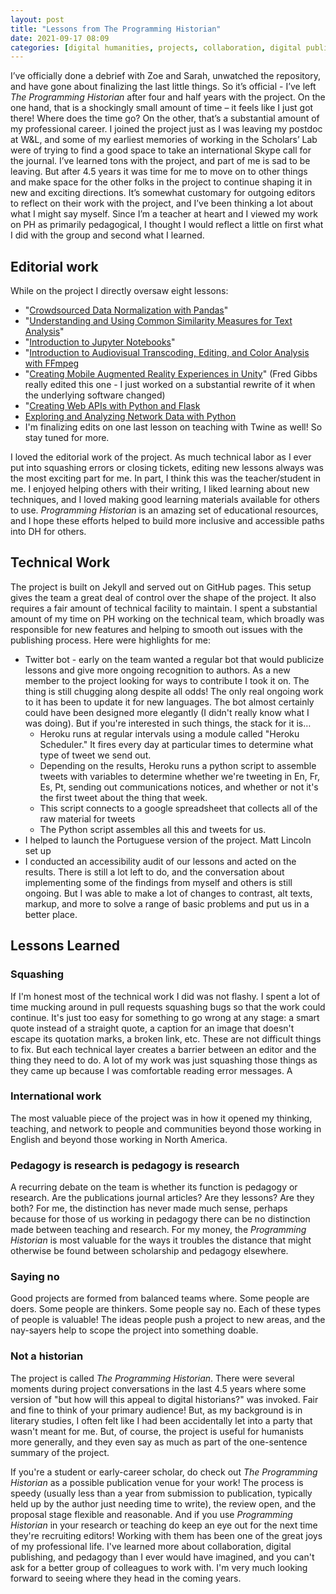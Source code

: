 ```yaml
---
layout: post
title: "Lessons from The Programming Historian"
date: 2021-09-17 08:09
categories: [digital humanities, projects, collaboration, digital publishing]
---
```


I’ve officially done a debrief with Zoe and Sarah, unwatched the repository, and have gone about finalizing the last little things. So it’s official - I’ve left *The Programming Historian* after four and half years with the project. On the one hand, that is a shockingly small amount of time – it feels like I just got there! Where does the time go? On the other, that’s a substantial amount of my professional career. I joined the project just as I was leaving my postdoc at W&L, and some of my earliest memories of working in the Scholars’ Lab were of trying to find a good space to take an international Skype call for the journal. I’ve learned tons with the project, and part of me is sad to be leaving. But after 4.5 years it was time for me to move on to other things and make space for the other folks in the project to continue shaping it in new and exciting directions. It’s somewhat customary for outgoing editors to reflect on their work with the project, and I’ve been thinking a lot about what I might say myself. Since I’m a teacher at heart and I viewed my work on PH as primarily pedagogical, I thought I would reflect a little on first what I did with the group and second what I learned.

## Editorial work

While on the project I directly oversaw eight lessons:

- "[Crowdsourced Data Normalization with Pandas](https://programminghistorian.org/en/lessons/crowdsourced-data-normalization-with-pandas)"
- "[Understanding and Using Common Similarity Measures for Text Analysis](https://programminghistorian.org/en/lessons/common-similarity-measures)"
- "[Introduction to Jupyter Notebooks](https://programminghistorian.org/en/lessons/jupyter-notebooks)"
- "[Introduction to Audiovisual Transcoding, Editing, and Color Analysis with FFmpeg](https://programminghistorian.org/en/lessons/introduction-to-ffmpeg)
- "[Creating Mobile Augmented Reality Experiences in Unity](https://programminghistorian.org/en/lessons/creating-mobile-augmented-reality-experiences-in-unity)" (Fred Gibbs really edited this one - I just worked on a substantial rewrite of it when the underlying software changed)
- "[Creating Web APIs with Python and Flask](https://programminghistorian.org/en/lessons/creating-apis-with-python-and-flask)
- [Exploring and Analyzing Network Data with Python](https://programminghistorian.org/en/lessons/exploring-and-analyzing-network-data-with-python)
- I'm finalizing edits on one last lesson on teaching with Twine as well! So stay tuned for more.

I loved the editorial work of the project. As much technical labor as I ever put into squashing errors or closing tickets, editing new lessons always was the most exciting part for me. In part, I think this was the teacher/student in me. I enjoyed helping others with their writing, I liked learning about new techniques, and I loved making good learning materials available for others to use. *Programming Historian* is an amazing set of educational resources, and I hope these efforts helped to build more inclusive and accessible paths into DH for others.

## Technical Work

The project is built on Jekyll and served out on GitHub pages. This setup gives the team a great deal of control over the shape of the project. It also requires a fair amount of technical facility to maintain. I spent a substantial amount of my time on PH working on the technical team, which broadly was responsible for new features and helping to smooth out issues with the publishing process. Here were highlights for me:

- Twitter bot - early on the team wanted a regular bot that would publicize lessons and give more ongoing recognition to authors. As a new member to the project looking for ways to contribute I took it on. The thing is still chugging along despite all odds! The only real ongoing work to it has been to update it for new languages. The bot almost certainly could have been designed more elegantly (I didn't really know what I was doing). But if you're interested in such things, the stack for it is…
  - Heroku runs at regular intervals using a module called "Heroku Scheduler." It fires every day at particular times to determine what type of tweet we send out.
  - Depending on the results, Heroku runs a python script to assemble tweets with variables to determine whether we're tweeting in En, Fr, Es, Pt, sending out communications notices, and whether or not it's the first tweet about the thing that week.
  - This script connects to a google spreadsheet that collects all of the raw material for tweets
  - The Python script assembles all this and tweets for us.
- I helped to launch the Portuguese version of the project. Matt Lincoln set up
- I conducted an accessibility audit of our lessons and acted on the results. There is still a lot left to do, and the conversation about implementing some of the findings from myself and others is still ongoing. But I was able to make a lot of changes to contrast, alt texts, markup, and more to solve a range of basic problems and put us in a better place.

## Lessons Learned

### Squashing

If I'm honest most of the technical work I did was not flashy. I spent a lot of time mucking around in pull requests squashing bugs so that the work could continue. It's just too easy for something to go wrong at any stage: a smart quote instead of a straight quote, a caption for an image that doesn't escape its quotation marks, a broken link, etc. These are not difficult things to fix. But each technical layer creates a barrier between an editor and the thing they need to do. A lot of my work was just squashing those things as they came up because I was comfortable reading error messages. A

### International work

The most valuable piece of the project was in how it opened my thinking, teaching, and network to people and communities beyond those working in English and beyond those working in North America.

### Pedagogy is research is pedagogy is research

A recurring debate on the team is whether its function is pedagogy or research. Are the publications journal articles? Are they lessons? Are they both? For me, the distinction has never made much sense, perhaps because for those of us working in pedagogy there can be no distinction made between teaching and research. For my money, the *Programming Historian* is most valuable for the ways it troubles the distance that might otherwise be found between scholarship and pedagogy elsewhere.

### Saying no

Good projects are formed from balanced teams where. Some people are doers. Some people are thinkers. Some people say no. Each of these types of people is valuable! The ideas people push a project to new areas, and the nay-sayers help to scope the project into something doable.

### Not a historian

The project is called *The Programming Historian*. There were several moments during project conversations in the last 4.5 years where some version of "but how will this appeal to digital historians?" was invoked. Fair and fine to think of your primary audience! But, as my background is in literary studies, I often felt like I had been accidentally let into a party that wasn't meant for me. But, of course, the project is useful for humanists more generally, and they even say as much as part of the one-sentence summary of the project.


If you're a student or early-career scholar, do check out *The Programming Historian* as a possible publication venue for your work! The process is speedy (usually less than a year from submission to publication, typically held up by the author just needing time to write), the review open, and the proposal stage flexible and reasonable. And if you use *Programming Historian* in your research or teaching do keep an eye out for the next time they're recruiting editors! Working with them has been one of the great joys of my professional life. I've learned more about collaboration, digital publishing, and pedagogy than I ever would have imagined, and you can't ask for a better group of colleagues to work with. I'm very much looking forward to seeing where they head in the coming years.
